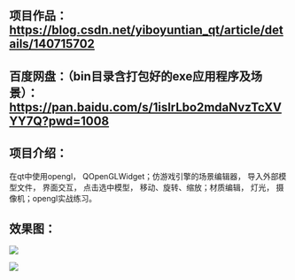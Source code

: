 ## 项目作品：https://blog.csdn.net/yiboyuntian_qt/article/details/140715702



## 百度网盘：（bin目录含打包好的exe应用程序及场景）：https://pan.baidu.com/s/1islrLbo2mdaNvzTcXVYY7Q?pwd=1008



## 项目介绍：

在qt中使用opengl， QOpenGLWidget；仿游戏引擎的场景编辑器， 导入外部模型文件， 界面交互， 点击选中模型， 移动、旋转、缩放；材质编辑， 灯光， 摄像机；opengl实战练习。

## 效果图：

![](https://i-blog.csdnimg.cn/direct/4629cbb94f6d48ec9420ca39b828e21c.gif)

![](https://i-blog.csdnimg.cn/direct/791b6601ee63466e8f17fad3c507d1d8.gif)
